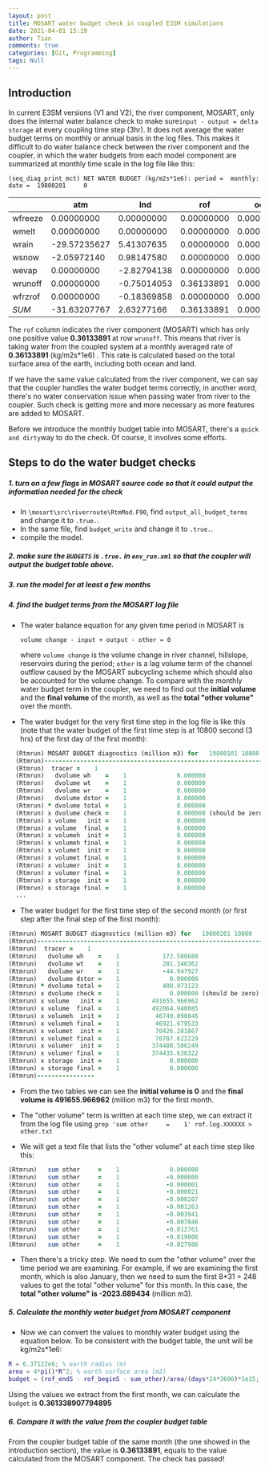 ```yaml
---
layout: post
title: MOSART water budget check in coupled E3SM simulations
date: 2021-04-01 15:19
author: Tian
comments: true
categories: [Git, Programming]
tags: Null
---
```

## Introduction

In current E3SM versions (V1 and V2), the river component, MOSART, only does the internal water balance check to make sure`input - output = delta storage` at every coupling time step (3hr). It does not average the water budget terms on monthly or annual basis in the log files. This makes it difficult to do water balance check between the river component and the coupler, in which the water budgets from each model component are summarized at monthly time scale in the log file like this:

`(seq_diag_print_mct) NET WATER BUDGET (kg/m2s*1e6): period =  monthly: date =  19800201     0`

|         | atm          | lnd         | rof         | ocn        | ice nh     | ice sh     | glc        | *SUM*        |
|---------|--------------|-------------|-------------|------------|------------|------------|------------|--------------|
| wfreeze | 0.00000000   | 0.00000000  | 0.00000000 | 0.00000000 | 0.00000000 | 0.00000000 | 0.00000000 | 0.00000000   |
| wmelt   | 0.00000000   | 0.00000000  | 0.00000000 | 0.00000000 | 0.00000000 | 0.00000000 | 0.00000000 | 0.00000000   |
| wrain   | -29.57235627 | 5.41307635  | 0.00000000 | 0.00000000 | 0.00000000 | 0.00000000 | 0.00000000 | -24.15927992 |
| wsnow   | -2.05972140  | 0.98147580  | 0.00000000 | 0.00000000 | 0.00000000 | 0.00000000 | 0.00000000 | -1.07824559  |
| wevap   | 0.00000000   | -2.82794138 | 0.00000000 | 0.00000000 | 0.00000000 | 0.00000000 | 0.00000000 | -2.82794138  |
| wrunoff | 0.00000000   | -0.75014053 | 0.36133891 | 0.00000000 | 0.00000000 | 0.00000000 | 0.00000000 | -0.38880162  |
| wfrzrof | 0.00000000   | -0.18369858 | 0.00000000 | 0.00000000 | 0.00000000 | 0.00000000 | 0.00000000 | -0.18369858  |
| *SUM*   | -31.63207767 | 2.63277166  | 0.36133891 | 0.00000000 | 0.00000000 | 0.00000000 | 0.00000000 | -28.63796710 |



The `rof` column indicates the river component (MOSART) which has only one positive value **0.36133891** at row `wrunoff`. This means that river is taking water from the coupled system at a monthly averaged rate of **0.36133891** (kg/m2s*1e6)  . This rate is calculated based on the total surface area of the earth, including both ocean and land. 

If we have the same value calculated from the river component, we can say that the coupler handles the water budget terms correctly, in another word, there's no water conservation issue when passing water from river to the coupler. Such check is getting more and more necessary as more features are added to MOSART.

Before we introduce the monthly budget table into MOSART, there's a `quick and dirty`way to do the check. Of course, it involves some efforts.  

## Steps to do the water budget checks

##### 1. turn on a few flags in MOSART source code so that it could output the information needed for the check

- In `\mosart\src\riverroute\RtmMod.F90`, find `output_all_budget_terms` and change it to `.true.`.
- In the same file, find `budget_write` and change it to `.true.`.
- compile the model.
##### 2. make sure the `BUDGETS` is `.true.` in `env_run.xml` so that the coupler will output the budget table above.
##### 3. run the model for at least a few months

##### 4. find the budget terms from the MOSART log file

- The water balance equation for any given time period in MOSART is

  `volume change - input + output - other = 0`

  where `volume change` is the volume change in river channel, hillslope, reservoirs during the period; `other` is a lag volume term of the channel outflow caused by the MOSART subcycling scheme which should also be accounted for the volume change. To compare with the monthly water budget term in the coupler, we need to find out the **initial volume** and the **final volume** of the month, as well as the **total "other volume"** over the month.

- The water budget for the very first time step in the log file is like this (note that the water budget of the first time step is at 10800 second (3 hrs) of the first day of the first month):
```fortran
  (Rtmrun) MOSART BUDGET diagnostics (million m3) for   19800101 10800
  (Rtmrun)-----------------------------------------------------------------
  (Rtmrun)  tracer =    1
  (Rtmrun)   dvolume wh    =    1              0.000000
  (Rtmrun)   dvolume wt    =    1              0.000000
  (Rtmrun)   dvolume wr    =    1              0.000000
  (Rtmrun)   dvolume dstor =    1              0.000000
  (Rtmrun) * dvolume total =    1              0.000000
  (Rtmrun) x dvolume check =    1              0.000000 (should be zero)
  (Rtmrun) x volume   init =    1              0.000000
  (Rtmrun) x volume  final =    1              0.000000
  (Rtmrun) x volumeh  init =    1              0.000000
  (Rtmrun) x volumeh final =    1              0.000000
  (Rtmrun) x volumet  init =    1              0.000000
  (Rtmrun) x volumet final =    1              0.000000
  (Rtmrun) x volumer  init =    1              0.000000
  (Rtmrun) x volumer final =    1              0.000000
  (Rtmrun) x storage  init =    1              0.000000
  (Rtmrun) x storage final =    1              0.000000
  ...
```
- The water budget for the first time step of the second month (or first step after the final step of the first month):
```fortran
(Rtmrun) MOSART BUDGET diagnostics (million m3) for   19800201 10800
(Rtmrun)-----------------------------------------------------------------
(Rtmrun)  tracer =    1
(Rtmrun)   dvolume wh    =    1            172.580688
(Rtmrun)   dvolume wt    =    1            281.340362
(Rtmrun)   dvolume wr    =    1            -44.947927
(Rtmrun)   dvolume dstor =    1              0.000000
(Rtmrun) * dvolume total =    1            408.973123
(Rtmrun) x dvolume check =    1              0.000000 (should be zero)
(Rtmrun) x volume   init =    1         491655.966962
(Rtmrun) x volume  final =    1         492064.940085
(Rtmrun) x volumeh  init =    1          46749.098846
(Rtmrun) x volumeh final =    1          46921.679533
(Rtmrun) x volumet  init =    1          70426.281867
(Rtmrun) x volumet final =    1          70707.622229
(Rtmrun) x volumer  init =    1         374480.586249
(Rtmrun) x volumer final =    1         374435.638322
(Rtmrun) x storage  init =    1              0.000000
(Rtmrun) x storage final =    1              0.000000
(Rtmrun)----------------
```
- From the two tables we can see the **initial volume is 0** and the **final volume is 491655.966962** (million m3) for the first month.

-  The "other volume" term is written at each time step, we can extract it from the log file using 
  `grep 'sum other     =    1' rof.log.XXXXXX > other.txt`

- We will get a text file that lists the "other volume" at each time step like this:
 ```fortran
(Rtmrun)   sum other     =    1              0.000000
(Rtmrun)   sum other     =    1             -0.000000
(Rtmrun)   sum other     =    1             -0.000001
(Rtmrun)   sum other     =    1             -0.000021
(Rtmrun)   sum other     =    1             -0.000207
(Rtmrun)   sum other     =    1             -0.001263
(Rtmrun)   sum other     =    1             -0.003941
(Rtmrun)   sum other     =    1             -0.007846
(Rtmrun)   sum other     =    1             -0.012761
(Rtmrun)   sum other     =    1             -0.019006
(Rtmrun)   sum other     =    1             -0.027986
 ```
- Then there's a tricky step. We need to sum the "other volume" over the time period we are examining. For example, if we are examining the first month, which is also January, then we need to sum the first 8*31 = 248 values to get the total "other volume" for this month.  In this case, the **total "other volume" is -2023.689434** (million m3).

##### 5. Calculate the monthly water budget from MOSART component
- Now we can convert the values to monthly water budget using the equation below. To be consistent with the budget table, the unit will be kg/m2s*1e6:

```matlab
R = 6.37122e6; % earth radius (m)
area = 4*pi()*R^2; % earth surface area (m2)
budget = (rof_endS - rof_beginS - sum_other)/area/(days*24*3600)*1e15; % kg/m2s*1e6
```

  Using the values we extract from the first month, we can calculate the `budget` is **0.361338907794895**

##### 6. Compare it with the value from the coupler budget table

From the coupler budget table of the same month (the one showed in the introduction section), the value is  **0.36133891**, equals to the value calculated from the MOSART component. The check has passed!


